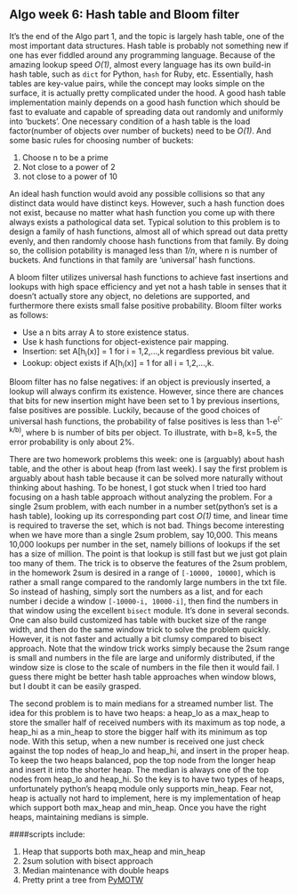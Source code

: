 Algo week 6: Hash table and Bloom filter
------------------------

It’s the end of the Algo part 1, and the topic is largely hash table, one of the most important data structures. Hash table is probably not something new if one has ever fiddled around any programming language. Because of the amazing lookup speed *O(1)*, almost every language has its own build-in hash table, such as `dict` for Python, `hash` for Ruby, etc. Essentially, hash tables are key-value pairs, while the concept may looks simple on the surface, it is actually pretty complicated under the hood. A good hash table implementation mainly depends on a good hash function which should be fast to evaluate and capable of spreading data out randomly and uniformly into ‘buckets’. One necessary condition of a hash table is the load factor(number of objects over number of buckets) need to be *O(1)*. And some basic rules for choosing number of buckets:

1. Choose n to be a prime
2. Not close to a power of 2
3. not close to a power of 10

An ideal hash function would avoid any possible collisions so that any distinct data would have distinct keys. However, such a hash function does not exist, because no matter what hash function you come up with there always exists a pathological data set. Typical solution to this problem is to design a family of hash functions, almost all of which spread out data pretty evenly, and then randomly choose hash functions from that family. By doing so, the collision potability is managed less than *1/n*, where n is number of buckets. And functions in that family are ‘universal’ hash functions.

A bloom filter utilizes universal hash functions to achieve fast insertions and lookups with high space efficiency and yet not a hash table in senses that it doesn’t actually store any object, no deletions are supported, and furthermore there exists small false positive probability. Bloom filter works as follows:

+ Use a n bits array A to store existence status.
+ Use k hash functions for object-existence pair mapping.
+ Insertion: set A[h<sub>i</sub>(x)] = 1 for i = 1,2,...,k regardless previous bit value.
+ Lookup: object exists if A[h<sub>i</sub>(x)] = 1 for all i = 1,2,...,k.

Bloom filter has no false negatives: if an object is previously inserted, a lookup will always confirm its existence. However, since there are chances that bits for new insertion might have been set to 1 by previous insertions, false positives are possible. Luckily, because of the good choices of universal hash functions, the probability of false positives is less than 1-e<sup>(-k/b)</sup>, where b is number of bits per object. To illustrate, with b=8, k=5, the error probability is only about 2%.

There are two homework problems this week: one is (arguably) about hash table, and the other is about heap (from last week). I say the first problem is arguably about hash table because it can be solved more naturally without thinking about hashing. To be honest, I got stuck when I tried too hard focusing on a hash table approach without analyzing the problem. For a single 2sum problem, with each number in a number set(python’s set is a hash table), looking up its corresponding part cost *O(1)* time, and linear time is required to traverse the set, which is not bad. Things become interesting when we have more than a single 2sum problem, say 10,000. This means 10,000 lookups per number in the set, namely billions of lookups if the set has a size of million. The point is that lookup is still fast but we just got plain too many of them. The trick is to observe the features of the 2sum problem, in the homework 2sum is desired in a range of `[-10000, 10000]`, which is rather a small range compared to the randomly large numbers in the txt file. So instead of hashing, simply sort the numbers as a list, and for each number i decide a window `[-10000-i, 10000-i]`, then find the numbers in that window using the excellent `bisect` module. It’s done in several seconds. One can also build customized has table with bucket size of the range width, and then do the same window trick to solve the problem quickly. However, it is not faster and actually a bit clumsy compared to bisect approach. Note that the window trick works simply because the 2sum range is small and numbers in the file are large and uniformly distributed, if the window size is close to the scale of numbers in the file then it would fail. I guess there might be better hash table approaches when window blows, but I doubt it can be easily grasped. 

The second problem is to main medians for a streamed number list. The idea for this problem is to have two heaps: a heap_lo as a max_heap to store the smaller half of received numbers with its maximum as top node, a heap_hi as a min_heap to store the bigger half with its minimum as top node. With this setup, when a new number is received one just check against the top nodes of heap_lo and heap_hi, and insert in the proper heap. To keep the two heaps balanced, pop the top node from the longer heap and insert it into the shorter heap. The median is always one of the top nodes from heap_lo and heap_hi. So the key is to have two types of heaps, unfortunately python’s heapq module only supports min_heap. Fear not, heap is actually not hard to implement, here is my implementation of heap which support both max_heap and min_heap. Once you have the right heaps, maintaining medians is simple.

####scripts include:

1. Heap that supports both max_heap and min_heap
2. 2sum solution with bisect approach
3. Median maintenance with double heaps 
3. Pretty print a tree from [PyMOTW](http://pymotw.com/2/heapq/index.html) 